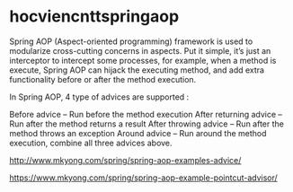 # hocviencnttspringaop
Spring AOP (Aspect-oriented programming) framework is used to modularize cross-cutting concerns in aspects. Put it simple, it’s just an interceptor to intercept some processes, for example, when a method is execute, Spring AOP can hijack the executing method, and add extra functionality before or after the method execution.

In Spring AOP, 4 type of advices are supported :

Before advice – Run before the method execution
After returning advice – Run after the method returns a result
After throwing advice – Run after the method throws an exception
Around advice – Run around the method execution, combine all three advices above.


http://www.mkyong.com/spring/spring-aop-examples-advice/

https://www.mkyong.com/spring/spring-aop-example-pointcut-advisor/
